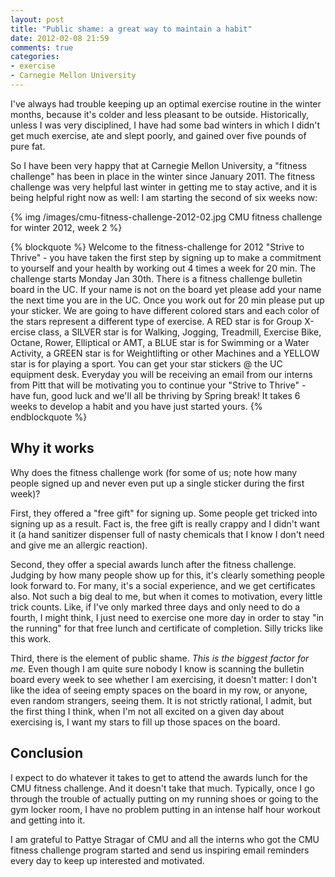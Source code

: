 ```yaml
---
layout: post
title: "Public shame: a great way to maintain a habit"
date: 2012-02-08 21:59
comments: true
categories:
- exercise
- Carnegie Mellon University
---
```

I've always had trouble keeping up an optimal exercise routine in the winter months, because it's colder and less pleasant to be outside. Historically, unless I was very disciplined, I have had some bad winters in which I didn't get much exercise, ate and slept poorly, and gained over five pounds of pure fat.

So I have been very happy that at Carnegie Mellon University, a "fitness challenge" has been in place in the winter since January 2011. The fitness challenge was very helpful last winter in getting me to stay active, and it is being helpful right now as well: I am starting the second of six weeks now:

{% img /images/cmu-fitness-challenge-2012-02.jpg CMU fitness challenge for winter 2012, week 2 %}

{% blockquote %}
Welcome to the fitness-challenge for 2012 "Strive to Thrive" - you have
taken the first step by signing up to make a commitment to yourself and
your health by working out 4 times a week for 20 min.  The challenge
starts Monday Jan 30th.  There is a fitness challenge bulletin board in
the UC.  If your name is not on the board yet please add your name the
next time you are in the UC.  Once you work out for 20 min please put up
your sticker.  We are going to have different colored stars and each color
of the stars represent a different type of exercise.  A RED star is for
Group X-ercise class, a SILVER star is for Walking, Jogging, Treadmill,
Exercise Bike, Octane, Rower, Elliptical or AMT, a BLUE star is for
Swimming or a Water Activity, a GREEN star is for Weightlifting or other
Machines and a YELLOW star is for playing a sport.  You can get your star
stickers @ the UC equipment desk.  Everyday you will be receiving an email
from our interns from Pitt that will be motivating you to continue your
"Strive to Thrive" - have fun, good luck and we'll all be thriving by
Spring break! It takes 6 weeks to develop a habit and you have just
started yours.
{% endblockquote %}

## Why it works

Why does the fitness challenge work (for some of us; note how many people signed up and never even put up a single sticker during the first week)?

First, they offered a "free gift" for signing up. Some people get tricked into signing up as a result. Fact is, the free gift is really crappy and I didn't want it (a hand sanitizer dispenser full of nasty chemicals that I know I don't need and give me an allergic reaction).

Second, they offer a special awards lunch after the fitness challenge. Judging by how many people show up for this, it's clearly something people look forward to. For many, it's a social experience, and we get certificates also. Not such a big deal to me, but when it comes to motivation, every little trick counts. Like, if I've only marked three days and only need to do a fourth, I might think, I just need to exercise one more day in order to stay "in the running" for that free lunch and certificate of completion. Silly tricks like this work.

Third, there is the element of public shame. *This is the biggest factor for me.* Even though I am quite sure nobody I know is scanning the bulletin board every week to see whether I am exercising, it doesn't matter: I don't like the idea of seeing empty spaces on the board in my row, or anyone, even random strangers, seeing them. It is not strictly rational, I admit, but the first thing I think, when I'm not all excited on a given day about exercising is, I want my stars to fill up those spaces on the board.

## Conclusion

I expect to do whatever it takes to get to attend the awards lunch for the CMU fitness challenge. And it doesn't take that much. Typically, once I go through the trouble of actually putting on my running shoes or going to the gym locker room, I have no problem putting in an intense half hour workout and getting into it.

I am grateful to Pattye Stragar of CMU and all the interns who got the CMU fitness challenge program started and send us inspiring email reminders every day to keep up interested and motivated.
